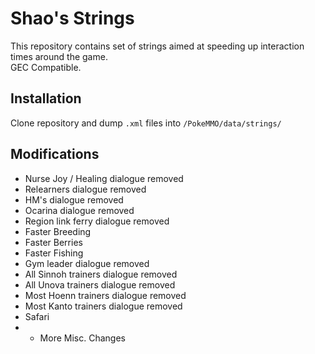 # Shao's Strings
This repository contains set of strings aimed at speeding up interaction times around the game.  
GEC Compatible.

## Installation
Clone repository and dump `.xml` files into `/PokeMMO/data/strings/`

## Modifications
- Nurse Joy / Healing dialogue removed
- Relearners dialogue removed
- HM's dialogue removed
- Ocarina dialogue removed
- Region link ferry dialogue removed
- Faster Breeding
- Faster Berries
- Faster Fishing
- Gym leader dialogue removed
- All Sinnoh trainers dialogue removed
- All Unova trainers dialogue removed
- Most Hoenn trainers dialogue removed
- Most Kanto trainers dialogue removed
- Safari
- + More Misc. Changes
